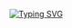 [![Typing SVG](https://readme-typing-svg.herokuapp.com?color=%23BF2D0C&size=16&center=%E7%9C%9F&vCenter=%E7%9C%9F&width=470&lines=%E8%BA%BA%E5%B9%B3%E3%80%81%E6%91%86%E7%83%82%E3%80%81%E6%87%92%E3%80%81%E5%AE%85%E3%80%81%E7%A4%BE%E6%81%90%E3%80%81%E7%A9%B7%E3%80%81%E4%B8%8D%E5%B8%85;%E6%AF%8F%E7%A7%92%E9%83%BD%E6%B4%BB%E7%9D%80%EF%BC%8C%E6%AF%8F%E7%A7%92%E9%83%BD%E6%AD%BB%E5%8E%BB)](https://git.io/typing-svg)
